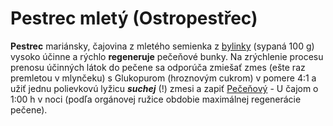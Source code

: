 Pestrec mletý (Ostropestřec)
============================

**Pestrec** mariánsky, čajovina z mletého semienka z
[bylinky](/sip/bylinky/pestrec-mariansky) (sypaná 100 g) vysoko účinne a rýchlo
**regeneruje** pečeňové bunky. Na zrýchlenie procesu prenosu účinných látok do
pečene sa odporúča zmiešať zmes (ešte raz premletou v mlynčeku) s Glukopurom
(hroznovým cukrom) v pomere 4:1 a užiť jednu polievkovú lyžicu ***suchej*** (!)
zmesi a zapiť [Pečeňový](/sip/caje/pecenovy-u-caj) - U čajom o 1:00 h v noci (podľa
orgánovej ružice obdobie maximálnej regenerácie pečene).

